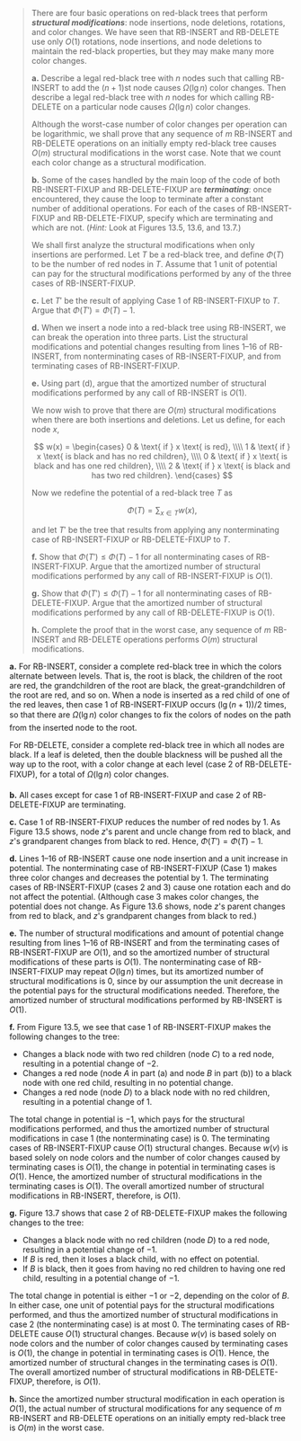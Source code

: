 > There are four basic operations on red-black trees that perform **_structural modifications_**: node insertions, node deletions, rotations, and color changes. We have seen that $\text{RB-INSERT}$ and $\text{RB-DELETE}$ use only $O(1)$ rotations, node insertions, and node deletions to maintain the red-black properties, but they may make many more color changes.
>
> **a.** Describe a legal red-black tree with $n$ nodes such that calling $\text{RB-INSERT}$ to add the $(n + 1)$st node causes $\Omega(\lg n)$ color changes. Then describe a legal red-black tree with $n$ nodes for which calling $\text{RB-DELETE}$ on a particular node causes $\Omega(\lg n)$ color changes.
>
> Although the worst-case number of color changes per operation can be logarithmic, we shall prove that any sequence of $m$ $\text{RB-INSERT}$ and $\text{RB-DELETE}$ operations on an initially empty red-black tree causes $O(m)$ structural modifications in the worst case. Note that we count each color change as a structural modification.
>
> **b.** Some of the cases handled by the main loop of the code of both $\text{RB-INSERT-FIXUP}$ and $\text{RB-DELETE-FIXUP}$ are **_terminating_**: once encountered, they cause the loop to terminate after a constant number of additional operations. For each of the cases of $\text{RB-INSERT-FIXUP}$ and $\text{RB-DELETE-FIXUP}$, specify which are terminating and which are not. ($\textit{Hint:}$ Look at Figures 13.5, 13.6, and 13.7.)
>
> We shall first analyze the structural modifications when only insertions are performed. Let $T$ be a red-black tree, and define $\Phi(T)$ to be the number of red nodes in $T$. Assume that $1$ unit of potential can pay for the structural modifications performed by any of the three cases of $\text{RB-INSERT-FIXUP}$.
>
> **c.** Let $T'$ be the result of applying Case 1 of $\text{RB-INSERT-FIXUP}$ to $T$. Argue that $\Phi(T') = \Phi(T) - 1$.
>
> **d.** When we insert a node into a red-black tree using $\text{RB-INSERT}$, we can break the operation into three parts. List the structural modifications and potential changes resulting from lines 1–16 of $\text{RB-INSERT}$, from nonterminating cases of $\text{RB-INSERT-FIXUP}$, and from terminating cases of $\text{RB-INSERT-FIXUP}$.
>
> **e.** Using part (d), argue that the amortized number of structural modifications performed by any call of $\text{RB-INSERT}$ is $O(1)$.
>
> We now wish to prove that there are $O(m)$ structural modifications when there are both insertions and deletions. Let us define, for each node $x$,
>
> $$
> w(x) =
> \begin{cases}
>     0 & \text{ if } x \text{ is red}, \\\\
>     1 & \text{ if } x \text{ is black and has no red children}, \\\\
>     0 & \text{ if } x \text{ is black and has one red children}, \\\\
>     2 & \text{ if } x \text{ is black and has two red children}.
> \end{cases}
> $$
>
> Now we redefine the potential of a red-black tree $T$ as
>
> $$\Phi(T) = \sum_{x \in T} w(x),$$
>
> and let $T'$ be the tree that results from applying any nonterminating case of $\text{RB-INSERT-FIXUP}$ or $\text{RB-DELETE-FIXUP}$ to $T$.
>
> **f.** Show that $\Phi(T') \le \Phi(T) - 1$ for all nonterminating cases of $\text{RB-INSERT-FIXUP}$. Argue that the amortized number of structural modifications performed by any call of $\text{RB-INSERT-FIXUP}$ is $O(1)$.
>
> **g.** Show that $\Phi(T') \le \Phi(T) - 1$ for all nonterminating cases of $\text{RB-DELETE-FIXUP}$. Argue that the amortized number of structural modifications performed by any call of $\text{RB-DELETE-FIXUP}$ is $O(1)$.
>
> **h.** Complete the proof that in the worst case, any sequence of $m$ $\text{RB-INSERT}$ and $\text{RB-DELETE}$ operations performs $O(m)$ structural modifications.

**a.** For $\text{RB-INSERT}$, consider a complete red-black tree in which the colors alternate between levels. That is, the root is black, the children of the root are red, the grandchildren of the root are black, the great-grandchildren of the root are red, and so on. When a node is inserted as a red child of one of the red leaves, then case 1 of $\text{RB-INSERT-FIXUP}$ occurs $(\lg(n + 1)) / 2$ times, so that there are $\Omega(\lg n)$ color changes to fix the colors of nodes on the path from the inserted node to the root.

For $\text{RB-DELETE}$, consider a complete red-black tree in which all nodes are black. If a leaf is deleted, then the double blackness will be pushed all the way up to the root, with a color change at each level (case 2 of $\text{RB-DELETE-FIXUP}$), for a total of $\Omega(\lg n)$ color changes.

**b.** All cases except for case 1 of $\text{RB-INSERT-FIXUP}$ and case 2 of $\text{RB-DELETE-FIXUP}$ are terminating.

**c.** Case 1 of $\text{RB-INSERT-FIXUP}$ reduces the number of red nodes by $1$. As Figure 13.5 shows, node $z$'s parent and uncle change from red to black, and $z$'s grandparent changes from black to red. Hence, $\Phi(T') = \Phi(T) - 1$.

**d.** Lines 1–16 of $\text{RB-INSERT}$ cause one node insertion and a unit increase in potential. The nonterminating case of $\text{RB-INSERT-FIXUP}$ (Case 1) makes three color changes and decreases the potential by $1$. The terminating cases of $\text{RB-INSERT-FIXUP}$ (cases 2 and 3) cause one rotation each and do not affect the potential. (Although case 3 makes color changes, the potential does not change. As Figure 13.6 shows, node $z$'s parent changes from red to black, and $z$'s grandparent changes from black to red.)

**e.** The number of structural modifications and amount of potential change resulting from lines 1–16 of $\text{RB-INSERT}$ and from the terminating cases of $\text{RB-INSERT-FIXUP}$ are $O(1)$, and so the amortized number of structural modifications of these parts is $O(1)$. The nonterminating case of $\text{RB-INSERT-FIXUP}$ may repeat $O(\lg n)$ times, but its amortized number of structural modifications is $0$, since by our assumption the unit decrease in the potential pays for the structural modifications needed. Therefore, the amortized number of structural modifications performed by $\text{RB-INSERT}$ is $O(1)$.

**f.** From Figure 13.5, we see that case 1 of $\text{RB-INSERT-FIXUP}$ makes the following changes to the tree:

- Changes a black node with two red children (node $C$) to a red node, resulting in a potential change of $-2$.
- Changes a red node (node $A$ in part (a) and node $B$ in part (b)) to a black node with one red child, resulting in no potential change.
- Changes a red node (node $D$) to a black node with no red children, resulting in a potential change of $1$.

The total change in potential is $-1$, which pays for the structural modifications performed, and thus the amortized number of structural modifications in case 1 (the nonterminating case) is $0$. The terminating cases of $\text{RB-INSERT-FIXUP}$ cause $O(1)$ structural changes. Because $w(v)$ is based solely on node colors and the number of color changes caused by terminating cases is $O(1)$, the change in potential in terminating cases is $O(1)$. Hence, the amortized number of structural modifications in the terminating cases is $O(1)$. The overall amortized number of structural modifications in $\text{RB-INSERT}$, therefore, is $O(1)$.

**g.** Figure 13.7 shows that case 2 of $\text{RB-DELETE-FIXUP}$ makes the following changes to the tree:

- Changes a black node with no red children (node $D$) to a red node, resulting in a potential change of $-1$.
- If $B$ is red, then it loses a black child, with no effect on potential.
- If $B$ is black, then it goes from having no red children to having one red child, resulting in a potential change of $-1$.

The total change in potential is either $-1$ or $-2$, depending on the color of $B$. In either case, one unit of potential pays for the structural modifications performed, and thus the amortized number of structural modifications in case 2 (the nonterminating case) is at most $0$. The terminating cases of $\text{RB-DELETE}$ cause $O(1)$ structural changes. Because $w(v)$ is based solely on node colors and the number of color changes caused by terminating cases is $O(1)$, the change in potential in terminating cases is $O(1)$. Hence, the amortized number of structural changes in the terminating cases is $O(1)$. The overall amortized number of structural modifications in $\text{RB-DELETE-FIXUP}$, therefore, is $O(1)$.

**h.** Since the amortized number structural modification in each operation is $O(1)$, the actual number of structural modifications for any sequence of $m$ $\text{RB-INSERT}$ and $\text{RB-DELETE}$ operations on an initially empty red-black tree is $O(m)$ in the worst case.
